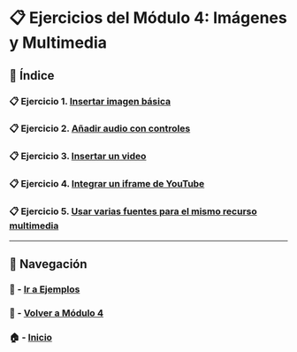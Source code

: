 # 📋 Ejercicios del Módulo 4: Imágenes y Multimedia

## 📌 Índice

### 📋 Ejercicio 1. [Insertar imagen básica](./Enunciados/Ejercicio_1.md)  
### 📋 Ejercicio 2. [Añadir audio con controles](./Enunciados/Ejercicio_2.md)  
### 📋 Ejercicio 3. [Insertar un video](./Enunciados/Ejercicio_3.md)  
### 📋 Ejercicio 4. [Integrar un iframe de YouTube](./Enunciados/Ejercicio_4.md)  
### 📋 Ejercicio 5. [Usar varias fuentes para el mismo recurso multimedia](./Enunciados/Ejercicio_5.md)

---

## 🔁 Navegación

### 🧪 - [Ir a Ejemplos](../Ejemplos/README.md)  
### 📘 - [Volver a Módulo 4](../Modulo_4.md)  
### 🏠 - [Inicio](../../README.md)
